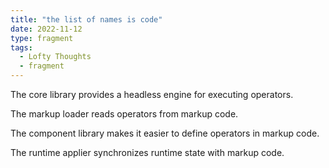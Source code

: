 ```yaml
---
title: "the list of names is code"
date: 2022-11-12
type: fragment
tags:
  - Lofty Thoughts
  - fragment
---
```

The core library provides a headless engine for executing operators.

The markup loader reads operators from markup code.

The component library makes it easier to define operators in markup code.

The runtime applier synchronizes runtime state with markup code.
